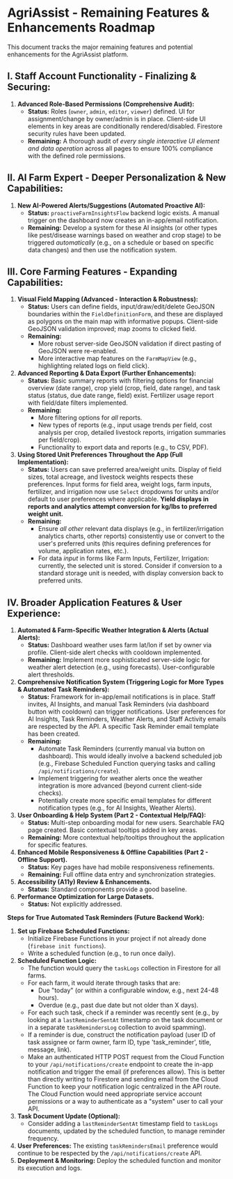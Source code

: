 
# AgriAssist - Remaining Features & Enhancements Roadmap

This document tracks the major remaining features and potential enhancements for the AgriAssist platform.

## I. Staff Account Functionality - Finalizing & Securing:
1.  **Advanced Role-Based Permissions (Comprehensive Audit):**
    *   **Status:** Roles (`owner`, `admin`, `editor`, `viewer`) defined. UI for assignment/change by owner/admin is in place. Client-side UI elements in key areas are conditionally rendered/disabled. Firestore security rules have been updated.
    *   **Remaining:** A thorough audit of *every single interactive UI element and data operation* across all pages to ensure 100% compliance with the defined role permissions.

## II. AI Farm Expert - Deeper Personalization & New Capabilities:
1.  **New AI-Powered Alerts/Suggestions (Automated Proactive AI):**
    *   **Status:** `proactiveFarmInsightsFlow` backend logic exists. A manual trigger on the dashboard now creates an in-app/email notification.
    *   **Remaining:** Develop a system for these AI insights (or other types like pest/disease warnings based on weather and crop stage) to be triggered *automatically* (e.g., on a schedule or based on specific data changes) and then use the notification system.

## III. Core Farming Features - Expanding Capabilities:
1.  **Visual Field Mapping (Advanced - Interaction & Robustness):**
    *   **Status:** Users can define fields, input/draw/edit/delete GeoJSON boundaries within the `FieldDefinitionForm`, and these are displayed as polygons on the main map with informative popups. Client-side GeoJSON validation improved; map zooms to clicked field.
    *   **Remaining:**
        *   More robust server-side GeoJSON validation if direct pasting of GeoJSON were re-enabled.
        *   More interactive map features on the `FarmMapView` (e.g., highlighting related logs on field click).
2.  **Advanced Reporting & Data Export (Further Enhancements):**
    *   **Status:** Basic summary reports with filtering options for financial overview (date range), crop yield (crop, field, date range), and task status (status, due date range, field) exist. Fertilizer usage report with field/date filters implemented.
    *   **Remaining:**
        *   More filtering options for *all* reports.
        *   New types of reports (e.g., input usage trends per field, cost analysis per crop, detailed livestock reports, irrigation summaries per field/crop).
        *   Functionality to export data and reports (e.g., to CSV, PDF).
3.  **Using Stored Unit Preferences Throughout the App (Full Implementation):**
    *   **Status:** Users can save preferred area/weight units. Display of field sizes, total acreage, and livestock weights respects these preferences. Input forms for field area, weight logs, farm inputs, fertilizer, and irrigation now use `Select` dropdowns for units and/or default to user preferences where applicable. **Yield displays in reports and analytics attempt conversion for kg/lbs to preferred weight unit.**
    *   **Remaining:**
        *   Ensure *all other* relevant data displays (e.g., in fertilizer/irrigation analytics charts, other reports) consistently use or convert to the user's preferred units (this requires defining preferences for volume, application rates, etc.).
        *   For data *input* in forms like Farm Inputs, Fertilizer, Irrigation: currently, the selected unit is stored. Consider if conversion to a standard storage unit is needed, with display conversion back to preferred units.

## IV. Broader Application Features & User Experience:
1.  **Automated & Farm-Specific Weather Integration & Alerts (Actual Alerts):**
    *   **Status:** Dashboard weather uses farm lat/lon if set by owner via profile. Client-side alert checks with cooldown implemented.
    *   **Remaining:** Implement more sophisticated server-side logic for weather alert detection (e.g., using forecasts). User-configurable alert thresholds.
2.  **Comprehensive Notification System (Triggering Logic for More Types & Automated Task Reminders):**
    *   **Status:** Framework for in-app/email notifications is in place. Staff invites, AI Insights, and manual Task Reminders (via dashboard button with cooldown) can trigger notifications. User preferences for AI Insights, Task Reminders, Weather Alerts, and Staff Activity emails are respected by the API. A specific Task Reminder email template has been created.
    *   **Remaining:**
        *   Automate Task Reminders (currently manual via button on dashboard). This would ideally involve a backend scheduled job (e.g., Firebase Scheduled Function querying tasks and calling `/api/notifications/create`).
        *   Implement triggering for weather alerts once the weather integration is more advanced (beyond current client-side checks).
        *   Potentially create more specific email templates for different notification types (e.g., for AI Insights, Weather Alerts).
3.  **User Onboarding & Help System (Part 2 - Contextual Help/FAQ):**
    *   **Status:** Multi-step onboarding modal for new users. Searchable FAQ page created. Basic contextual tooltips added in key areas.
    *   **Remaining:** More contextual help/tooltips throughout the application for specific features.
4.  **Enhanced Mobile Responsiveness & Offline Capabilities (Part 2 - Offline Support).**
    *   **Status:** Key pages have had mobile responsiveness refinements.
    *   **Remaining:** Full offline data entry and synchronization strategies.
5.  **Accessibility (A11y) Review & Enhancements.**
    *   **Status:** Standard components provide a good baseline.
6.  **Performance Optimization for Large Datasets.**
    *   **Status:** Not explicitly addressed.

**Steps for True Automated Task Reminders (Future Backend Work):**

1.  **Set up Firebase Scheduled Functions:**
    *   Initialize Firebase Functions in your project if not already done (`firebase init functions`).
    *   Write a scheduled function (e.g., to run once daily).
2.  **Scheduled Function Logic:**
    *   The function would query the `taskLogs` collection in Firestore for all farms.
    *   For each farm, it would iterate through tasks that are:
        *   Due "today" (or within a configurable window, e.g., next 24-48 hours).
        *   Overdue (e.g., past due date but not older than X days).
    *   For each such task, check if a reminder was recently sent (e.g., by looking at a `lastReminderSentAt` timestamp on the task document or in a separate `taskRemindersLog` collection to avoid spamming).
    *   If a reminder is due, construct the notification payload (user ID of task assignee or farm owner, farm ID, type 'task_reminder', title, message, link).
    *   Make an authenticated HTTP POST request from the Cloud Function to your `/api/notifications/create` endpoint to create the in-app notification and trigger the email (if preferences allow). This is better than directly writing to Firestore and sending email from the Cloud Function to keep your notification logic centralized in the API route. The Cloud Function would need appropriate service account permissions or a way to authenticate as a "system" user to call your API.
3.  **Task Document Update (Optional):**
    *   Consider adding a `lastReminderSentAt` timestamp field to `taskLogs` documents, updated by the scheduled function, to manage reminder frequency.
4.  **User Preferences:** The existing `taskRemindersEmail` preference would continue to be respected by the `/api/notifications/create` API.
5.  **Deployment & Monitoring:** Deploy the scheduled function and monitor its execution and logs.

